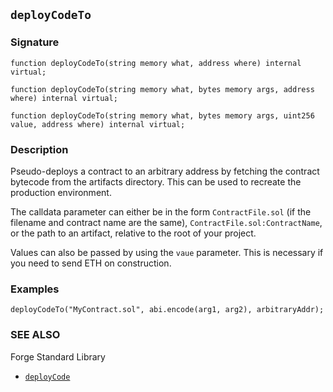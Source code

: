 ## `deployCodeTo`

### Signature

```solidity
function deployCodeTo(string memory what, address where) internal virtual;
```

```solidity
function deployCodeTo(string memory what, bytes memory args, address where) internal virtual;
```

```solidity
function deployCodeTo(string memory what, bytes memory args, uint256 value, address where) internal virtual;
```

### Description

Pseudo-deploys a contract to an arbitrary address by fetching the contract bytecode from the artifacts directory. This can be used to recreate the production environment.

The calldata parameter can either be in the form `ContractFile.sol` (if the filename and contract name are the same), `ContractFile.sol:ContractName`, or the path to an artifact, relative to the root of your project.

Values can also be passed by using the `vaue` parameter. This is necessary if you need to send ETH on construction.

### Examples

```solidity
deployCodeTo("MyContract.sol", abi.encode(arg1, arg2), arbitraryAddr);
```

### SEE ALSO

Forge Standard Library

- [`deployCode`](./deployCode.md)